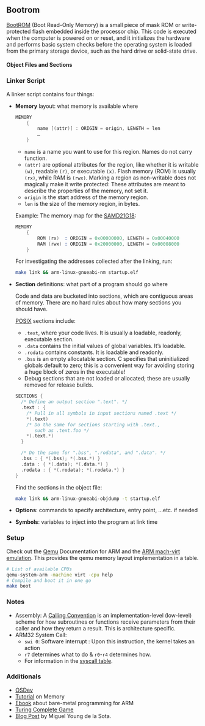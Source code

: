 ## Bootrom

[BootROM](https://en.wikipedia.org/wiki/Boot_ROM) (Boot Read-Only Memory) is a small piece of mask ROM or write-protected flash embedded inside the processor chip. This code is executed when the computer is powered on or reset, and it initializes the hardware and performs basic system checks before the operating system is loaded from the primary storage device, such as the hard drive or solid-state drive.

#### Object Files and Sections


### Linker Script

A linker script contains four things:
- **Memory** layout: what memory is available where
    ```c
    MEMORY
        {
            name [(attr)] : ORIGIN = origin, LENGTH = len
            …
        }
    ```
    - `name` is a name you want to use for this region. Names do not carry function.
    - `(attr)` are optional attributes for the region, like whether it is writable `(w)`, readable `(r)`, or executable `(x)`. Flash memory (ROM) is usually `(rx)`, while RAM is `(rwx)`. Marking a region as non-writable does not magically make it write protected: These attributes are meant to describe the properties of the memory, not set it.
    - `origin` is the start address of the memory region.
    - `len` is the size of the memory region, in bytes.

    Example: The memory map for the [SAMD21G18](https://cdn.sparkfun.com/datasheets/Dev/Arduino/Boards/Atmel-42181-SAM-D21_Datasheet.pdf):
    ```s
    MEMORY
        {
            ROM (rx)  : ORIGIN = 0x00000000, LENGTH = 0x00040000
            RAM (rwx) : ORIGIN = 0x20000000, LENGTH = 0x00008000
        }
    ```

    For investigating the addresses collected after the linking, run:
    ```bash
    make link && arm-linux-gnueabi-nm startup.elf
    ```

- **Section** definitions: what part of a program should go where

    Code and data are bucketed into sections, which are contiguous areas of memory. There are no hard rules about how many sections you should have.

    [POSIX](https://en.wikipedia.org/wiki/POSIX) sections include:

    - `.text`, where your code lives. It is usually a loadable, readonly, executable section.
    - `.data` contains the initial values of global variables. It’s loadable.
    - `.rodata` contains constants. It is loadable and readonly.
    - `.bss` is an empty allocatable section. C specifies that uninitialized globals default to zero; this is a convenient way for avoiding storing a huge block of zeros in the executable!
    - Debug sections that are not loaded or allocated; these are usually removed for release builds.

    ```c
    SECTIONS {
      /* Define an output section ".text". */
      .text : {
        /* Pull in all symbols in input sections named .text */
        *(.text)
        /* Do the same for sections starting with .text.,
           such as .text.foo */
        *(.text.*)
      }

      /* Do the same for ".bss", ".rodata", and ".data". */
      .bss : { *(.bss); *(.bss.*) }
      .data : { *(.data); *(.data.*) }
      .rodata : { *(.rodata); *(.rodata.*) }
    }
    ```
    Find the sections in the object file:
    ```bash
    make link && arm-linux-gnueabi-objdump -t startup.elf
    ```
    
- **Options**: commands to specify architecture, entry point, …etc. if needed
- **Symbols**: variables to inject into the program at link time


### Setup 

Check out the [Qemu](https://wiki.qemu.org/Documentation/Platforms/ARM) Documentation for ARM and the [ARM mach-virt emulation](https://github.com/qemu/qemu/blob/master/hw/arm/virt.c). 
This provides the qemu memory layout implementation in a table.

```bash
# List of available CPUs
qemu-system-arm -machine virt -cpu help
# Compile and boot it in one go 
make boot
```



### Notes

- Assembly: A [Calling Convention](https://en.wikipedia.org/wiki/Calling_convention) is an implementation-level (low-level) scheme for how subroutines or functions receive parameters from their caller and how they return a result. This is architecture specific.
- ARM32 System Call: 
    - `swi 0`: Software interrupt : Upon this instruction, the kernel takes an action
    - `r7` determines what to do & `r0`-`r4` determines how. 
    - For information in the [syscall table](https://chromium.googlesource.com/chromiumos/docs/+/master/constants/syscalls.md#arm-32_bit_EABI).

### Additionals

- [OSDev](https://wiki.osdev.org/Expanded_Main_Page)
- [Tutorial](https://www.cs.ucr.edu/~csong/cs153/20f/lab0.html) on Memory
- [Ebook](https://github.com/umanovskis/baremetal-arm/tree/master) about bare-metal programming for ARM
- [Turing Complete Game](https://turingcomplete.game/)
- [Blog Post](https://mcyoung.xyz/2021/06/01/linker-script/#memory-regions-and-section-allocation) by Miguel Young de la Sota.
